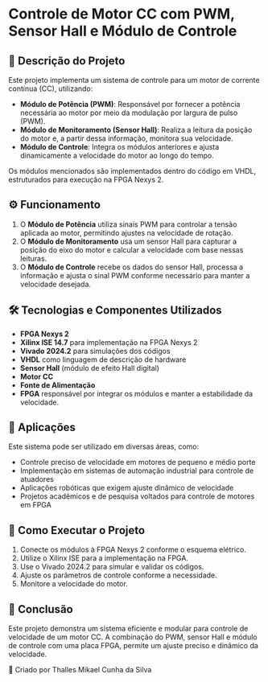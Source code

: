 # **Controle de Motor CC com PWM, Sensor Hall e Módulo de Controle**

## 📌 **Descrição do Projeto**
Este projeto implementa um sistema de controle para um motor de corrente contínua (CC), utilizando:
- **Módulo de Potência (PWM)**: Responsável por fornecer a potência necessária ao motor por meio da modulação por largura de pulso (PWM).
- **Módulo de Monitoramento (Sensor Hall)**: Realiza a leitura da posição do motor e, a partir dessa informação, monitora sua velocidade.
- **Módulo de Controle**: Integra os módulos anteriores e ajusta dinamicamente a velocidade do motor ao longo do tempo.

Os módulos mencionados são implementados dentro do código em VHDL, estruturados para execução na FPGA Nexys 2.

## ⚙️ **Funcionamento**
1. O **Módulo de Potência** utiliza sinais PWM para controlar a tensão aplicada ao motor, permitindo ajustes na velocidade de rotação.
2. O **Módulo de Monitoramento** usa um sensor Hall para capturar a posição do eixo do motor e calcular a velocidade com base nessas leituras.
3. O **Módulo de Controle** recebe os dados do sensor Hall, processa a informação e ajusta o sinal PWM conforme necessário para manter a velocidade desejada.

## 🛠️ **Tecnologias e Componentes Utilizados**
- **FPGA Nexys 2**
- **Xilinx ISE 14.7** para implementação na FPGA Nexys 2
- **Vivado 2024.2** para simulações dos códigos
- **VHDL** como linguagem de descrição de hardware
- **Sensor Hall** (módulo de efeito Hall digital)
- **Motor CC**
- **Fonte de Alimentação**
- **FPGA** responsável por integrar os módulos e manter a estabilidade da velocidade.

## 🔧 **Aplicações**
Este sistema pode ser utilizado em diversas áreas, como:
- Controle preciso de velocidade em motores de pequeno e médio porte
- Implementação em sistemas de automação industrial para controle de atuadores
- Aplicações robóticas que exigem ajuste dinâmico de velocidade
- Projetos acadêmicos e de pesquisa voltados para controle de motores em FPGA

## 🚀 **Como Executar o Projeto**
1. Conecte os módulos à FPGA Nexys 2 conforme o esquema elétrico.
2. Utilize o Xilinx ISE para a implementação na FPGA.
3. Use o Vivado 2024.2 para simular e validar os códigos.
4. Ajuste os parâmetros de controle conforme a necessidade.
5. Monitore a velocidade do motor.

## 📜 **Conclusão**
Este projeto demonstra um sistema eficiente e modular para controle de velocidade de um motor CC. A combinação do PWM, sensor Hall e módulo de controle com uma placa FPGA, permite um ajuste preciso e dinâmico da velocidade.

🔹 Criado por Thalles Mikael Cunha da Silva
